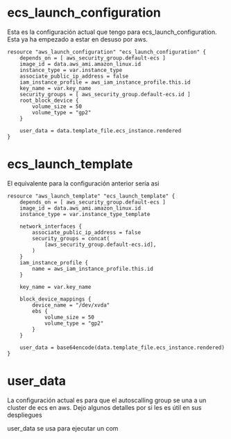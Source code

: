 # ecs_launch_configuration

Esta es la configuración actual que tengo para ecs_launch_configuration. Esta ya ha empezado a estar en desuso por aws.

```
resource "aws_launch_configuration" "ecs_launch_configuration" {
    depends_on = [ aws_security_group.default-ecs ]
    image_id = data.aws_ami.amazon_linux.id
    instance_type = var.instance_type
    associate_public_ip_address = false
    iam_instance_profile = aws_iam_instance_profile.this.id
    key_name = var.key_name
    security_groups = [ aws_security_group.default-ecs.id ]
    root_block_device {
        volume_size = 50
        volume_type = "gp2"
    }

    user_data = data.template_file.ecs_instance.rendered
}
```

# ecs_launch_template

El equivalente para la configuración anterior sería asi

```
resource "aws_launch_template" "ecs_launch_template" {
    depends_on = [ aws_security_group.default-ecs ]
    image_id = data.aws_ami.amazon_linux.id
    instance_type = var.instance_type_template
    
    network_interfaces {
        associate_public_ip_address = false
        security_groups = concat(
            [aws_security_group.default-ecs.id],
        )
    }
    iam_instance_profile {
        name = aws_iam_instance_profile.this.id
    }

    key_name = var.key_name
    
    block_device_mappings {
        device_name = "/dev/xvda"
        ebs {
            volume_size = 50
            volume_type = "gp2"
        }
    }

    user_data = base64encode(data.template_file.ecs_instance.rendered)
}
```

# user_data
La configuración actual es para que el autoscalling group se una a un cluster de ecs en aws. Dejo algunos detalles por si les es útil en sus despliegues

user_data se usa para ejecutar un com